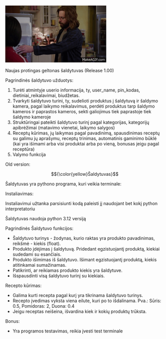 ![](smart_fridge_gif.gif)

Naujas protingas geltonas šaldytuvas (Release 1.00)

Pagrindinės šaldytuvo užduotys:

1) Turėti atmintyje userio informacija, ty, user_name, pin_kodas, dietiniai_reikalavimai, biudžetas.
2) Tvarkyti šaldytuvo turini, ty, sudelioti produktus į šaldytuvą ir šaldymo kamera, pagal laikymo reikalavimus, perdėti produktus tarp šaldymo kameros ir paprastos kameros, sekti galiojimus tiek paprastoje tiek šaldymo kameroje
3) Struktūringai pateikti šaldytuvo turinį pagal kategorijas, kategorijų apibrėžimai (matavimo vienetai, laikymo salygos)
4) Receptų kūrimas, jų laikymas pagal pavadinimą, spausdinimas receptų su galimu jų aprašymu, receptų trinimas, automatinis gaminimo būklė (kai yra išimami arba visi produktai arba po vieną, bonusas jeigu pagal receptūra)
5) Valymo funkcija



Old version:

$${\color{yellow}Šaldytuvas}$$


Šaldytuvas yra pythono programa, kuri veikia terminale:

Instaliavimas:

Instaliavimui užtanka parsisiunti kodą paleisti jį naudojant bet kokį python interpretatoriu

Šaldytuvas naudoja python 3.12 versiją

Pagrindinės Šaldytuvo funkcijos:

* Šaldytuvo turinys - žodynas, kurio raktas yra produkto pavadinimas, reikšmė - kiekis (float).
* Produkto įdėjimas į šaldytuvą. Pridedant egzistuojantį produktą, kiekiai sudedami su esančiais.
* Produkto išimimas iš šaldytuvo. Išimant egzistuojantį produktą, kiekis atitinkamai sumažinamas.
* Patikrinti, ar reikiamas produkto kiekis yra šaldytuve.
* Išspausdinti visą šaldytuvo turinį su kiekiais.

Recepto kūrimas:

* Galima kurti recepta pagal kurį yra tikrinama šaldytuvo turinys.
* Recepto įvedimas vyksta viena eilute, kuri po to išdalinama. Pva.: Sūris: 0.5, Pomidoras: 2, Duona: 0.4
* Jeigu receptas neišeina, išvardina kiek ir kokių produktų trūksta.

Bonus:

* Yra programos testavimas, reikia įvesti test terminale
